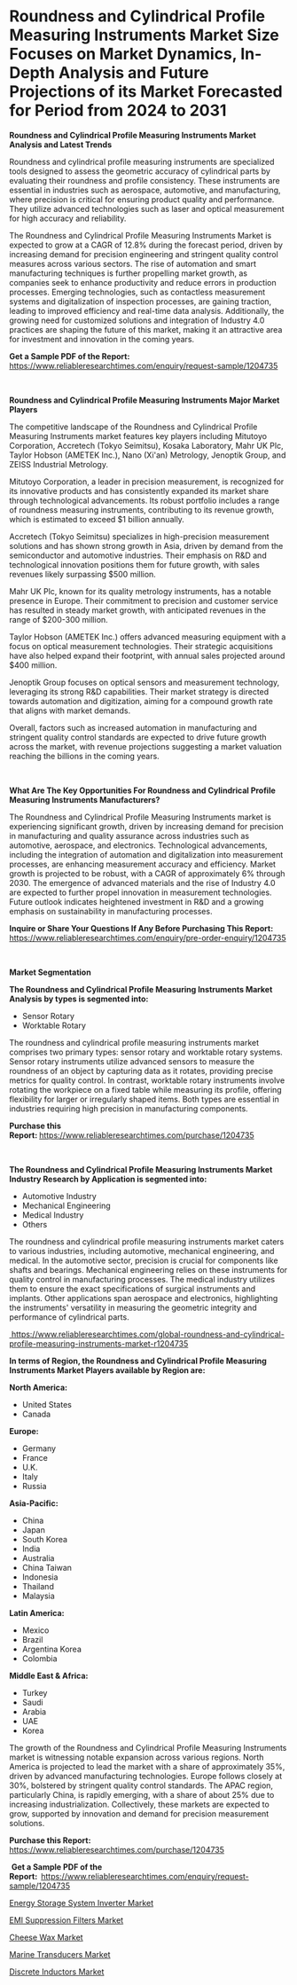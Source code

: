 <p><h1>Roundness and Cylindrical Profile Measuring Instruments Market Size Focuses on Market Dynamics, In-Depth Analysis and Future Projections of its Market Forecasted for Period from 2024 to 2031</h1></p><p><strong>Roundness and Cylindrical Profile Measuring Instruments Market Analysis and Latest Trends</strong></p>
<p><p>Roundness and cylindrical profile measuring instruments are specialized tools designed to assess the geometric accuracy of cylindrical parts by evaluating their roundness and profile consistency. These instruments are essential in industries such as aerospace, automotive, and manufacturing, where precision is critical for ensuring product quality and performance. They utilize advanced technologies such as laser and optical measurement for high accuracy and reliability.</p><p>The Roundness and Cylindrical Profile Measuring Instruments Market is expected to grow at a CAGR of 12.8% during the forecast period, driven by increasing demand for precision engineering and stringent quality control measures across various sectors. The rise of automation and smart manufacturing techniques is further propelling market growth, as companies seek to enhance productivity and reduce errors in production processes. Emerging technologies, such as contactless measurement systems and digitalization of inspection processes, are gaining traction, leading to improved efficiency and real-time data analysis. Additionally, the growing need for customized solutions and integration of Industry 4.0 practices are shaping the future of this market, making it an attractive area for investment and innovation in the coming years.</p></p>
<p><strong>Get a Sample PDF of the Report:&nbsp;</strong> <a href="https://www.reliableresearchtimes.com/enquiry/request-sample/1204735?utm_campaign=1593&utm_medium=2&utm_source=Github&utm_content=ia&utm_term=19102024&utm_id=roundness-and-cylindrical-profile-measuring-instruments">https://www.reliableresearchtimes.com/enquiry/request-sample/1204735</a></p>
<p>&nbsp;</p>
<p><strong>Roundness and Cylindrical Profile Measuring Instruments Major Market Players</strong></p>
<p><p>The competitive landscape of the Roundness and Cylindrical Profile Measuring Instruments market features key players including Mitutoyo Corporation, Accretech (Tokyo Seimitsu), Kosaka Laboratory, Mahr UK Plc, Taylor Hobson (AMETEK Inc.), Nano (Xi'an) Metrology, Jenoptik Group, and ZEISS Industrial Metrology. </p><p>Mitutoyo Corporation, a leader in precision measurement, is recognized for its innovative products and has consistently expanded its market share through technological advancements. Its robust portfolio includes a range of roundness measuring instruments, contributing to its revenue growth, which is estimated to exceed $1 billion annually.</p><p>Accretech (Tokyo Seimitsu) specializes in high-precision measurement solutions and has shown strong growth in Asia, driven by demand from the semiconductor and automotive industries. Their emphasis on R&D and technological innovation positions them for future growth, with sales revenues likely surpassing $500 million.</p><p>Mahr UK Plc, known for its quality metrology instruments, has a notable presence in Europe. Their commitment to precision and customer service has resulted in steady market growth, with anticipated revenues in the range of $200-300 million.</p><p>Taylor Hobson (AMETEK Inc.) offers advanced measuring equipment with a focus on optical measurement technologies. Their strategic acquisitions have also helped expand their footprint, with annual sales projected around $400 million.</p><p>Jenoptik Group focuses on optical sensors and measurement technology, leveraging its strong R&D capabilities. Their market strategy is directed towards automation and digitization, aiming for a compound growth rate that aligns with market demands.</p><p>Overall, factors such as increased automation in manufacturing and stringent quality control standards are expected to drive future growth across the market, with revenue projections suggesting a market valuation reaching the billions in the coming years.</p></p>
<p>&nbsp;</p>
<p><strong>What Are The Key Opportunities For Roundness and Cylindrical Profile Measuring Instruments Manufacturers?</strong></p>
<p><p>The Roundness and Cylindrical Profile Measuring Instruments market is experiencing significant growth, driven by increasing demand for precision in manufacturing and quality assurance across industries such as automotive, aerospace, and electronics. Technological advancements, including the integration of automation and digitalization into measurement processes, are enhancing measurement accuracy and efficiency. Market growth is projected to be robust, with a CAGR of approximately 6% through 2030. The emergence of advanced materials and the rise of Industry 4.0 are expected to further propel innovation in measurement technologies. Future outlook indicates heightened investment in R&D and a growing emphasis on sustainability in manufacturing processes.</p></p>
<p><strong>Inquire or Share Your Questions If Any Before Purchasing This Report:</strong> <a href="https://www.reliableresearchtimes.com/enquiry/pre-order-enquiry/1204735?utm_campaign=1593&utm_medium=2&utm_source=Github&utm_content=ia&utm_term=19102024&utm_id=roundness-and-cylindrical-profile-measuring-instruments">https://www.reliableresearchtimes.com/enquiry/pre-order-enquiry/1204735</a></p>
<p>&nbsp;</p>
<p><strong>Market Segmentation</strong></p>
<p><strong>The Roundness and Cylindrical Profile Measuring Instruments Market Analysis by types is segmented into:</strong></p>
<p><ul><li>Sensor Rotary</li><li>Worktable Rotary</li></ul></p>
<p><p>The roundness and cylindrical profile measuring instruments market comprises two primary types: sensor rotary and worktable rotary systems. Sensor rotary instruments utilize advanced sensors to measure the roundness of an object by capturing data as it rotates, providing precise metrics for quality control. In contrast, worktable rotary instruments involve rotating the workpiece on a fixed table while measuring its profile, offering flexibility for larger or irregularly shaped items. Both types are essential in industries requiring high precision in manufacturing components.</p></p>
<p><strong>Purchase this Report:&nbsp;</strong><a href="https://www.reliableresearchtimes.com/purchase/1204735?utm_campaign=1593&utm_medium=2&utm_source=Github&utm_content=ia&utm_term=19102024&utm_id=roundness-and-cylindrical-profile-measuring-instruments">https://www.reliableresearchtimes.com/purchase/1204735</a></p>
<p>&nbsp;</p>
<p><strong>The Roundness and Cylindrical Profile Measuring Instruments Market Industry Research by Application is segmented into:</strong></p>
<p><ul><li>Automotive Industry</li><li>Mechanical Engineering</li><li>Medical Industry</li><li>Others</li></ul></p>
<p><p>The roundness and cylindrical profile measuring instruments market caters to various industries, including automotive, mechanical engineering, and medical. In the automotive sector, precision is crucial for components like shafts and bearings. Mechanical engineering relies on these instruments for quality control in manufacturing processes. The medical industry utilizes them to ensure the exact specifications of surgical instruments and implants. Other applications span aerospace and electronics, highlighting the instruments' versatility in measuring the geometric integrity and performance of cylindrical parts.</p></p>
<p><a href="https://www.reliableresearchtimes.com/global-roundness-and-cylindrical-profile-measuring-instruments-market-r1204735?utm_campaign=1593&utm_medium=2&utm_source=Github&utm_content=ia&utm_term=19102024&utm_id=roundness-and-cylindrical-profile-measuring-instruments">&nbsp;https://www.reliableresearchtimes.com/global-roundness-and-cylindrical-profile-measuring-instruments-market-r1204735</a></p>
<p><strong>In terms of Region, the Roundness and Cylindrical Profile Measuring Instruments Market Players available by Region are:</strong></p>
<p>
    <p> <strong> North America: </strong>
        <ul>
            <li>United States</li>
            <li>Canada</li>
        </ul>
        </p> 
    <p> <strong> Europe: </strong>
        <ul>
            <li>Germany</li>
            <li>France</li>
            <li>U.K.</li>
            <li>Italy</li>
            <li>Russia</li>
        </ul>
        </p> 
    <p> <strong> Asia-Pacific: </strong>
        <ul>
            <li>China</li>
            <li>Japan</li>
            <li>South Korea</li>
            <li>India</li>
            <li>Australia</li>
            <li>China Taiwan</li>
            <li>Indonesia</li>
            <li>Thailand</li>
            <li>Malaysia</li>
        </ul>
        </p> 
    <p> <strong> Latin America: </strong>
        <ul>
            <li>Mexico</li>
            <li>Brazil</li>
            <li>Argentina Korea</li>
            <li>Colombia</li>
        </ul>
        </p> 
    <p> <strong> Middle East & Africa: </strong>
        <ul>
            <li>Turkey</li>
            <li>Saudi</li>
            <li>Arabia</li>
            <li>UAE</li>
            <li>Korea</li>
        </ul>
    </p>
    </p>
<p><p>The growth of the Roundness and Cylindrical Profile Measuring Instruments market is witnessing notable expansion across various regions. North America is projected to lead the market with a share of approximately 35%, driven by advanced manufacturing technologies. Europe follows closely at 30%, bolstered by stringent quality control standards. The APAC region, particularly China, is rapidly emerging, with a share of about 25% due to increasing industrialization. Collectively, these markets are expected to grow, supported by innovation and demand for precision measurement solutions.</p></p>
<p><strong>Purchase this Report: </strong><a href="https://www.reliableresearchtimes.com/purchase/1204735?utm_campaign=1593&utm_medium=2&utm_source=Github&utm_content=ia&utm_term=19102024&utm_id=roundness-and-cylindrical-profile-measuring-instruments">https://www.reliableresearchtimes.com/purchase/1204735</a></p>
<p>&nbsp;<strong>Get a Sample PDF of the Report:&nbsp;&nbsp;</strong><a href="https://www.reliableresearchtimes.com/enquiry/request-sample/1204735?utm_campaign=1593&utm_medium=2&utm_source=Github&utm_content=ia&utm_term=19102024&utm_id=roundness-and-cylindrical-profile-measuring-instruments">https://www.reliableresearchtimes.com/enquiry/request-sample/1204735</a></p>
<p><strong></strong></p>
<p><p><a href="https://github.com/AshikRahman665/Market-Research-Report-List-1/blob/main/energy-storage-system-inverter-market.md?utm_campaign=1593&utm_medium=2&utm_source=Github&utm_content=ia&utm_term=19102024&utm_id=roundness-and-cylindrical-profile-measuring-instruments">Energy Storage System Inverter Market</a></p><p><a href="https://www.linkedin.com/pulse/surfing-emi-suppression-filters-wave-riding-market-currents-2031-koxpc?utm_campaign=1593&utm_medium=2&utm_source=Github&utm_content=ia&utm_term=19102024&utm_id=roundness-and-cylindrical-profile-measuring-instruments">EMI Suppression Filters Market</a></p><p><a href="https://www.linkedin.com/pulse/unveiling-market-trends-global-cheese-wax-growth-regional-insights-fovic?utm_campaign=1593&utm_medium=2&utm_source=Github&utm_content=ia&utm_term=19102024&utm_id=roundness-and-cylindrical-profile-measuring-instruments">Cheese Wax Market</a></p><p><a href="https://www.linkedin.com/pulse/emerging-technologies-reshaping-marine-transducers-market-impact-6l6sc?utm_campaign=1593&utm_medium=2&utm_source=Github&utm_content=ia&utm_term=19102024&utm_id=roundness-and-cylindrical-profile-measuring-instruments">Marine Transducers Market</a></p><p><a href="https://www.linkedin.com/pulse/sustainability-trends-discrete-inductors-industry-market-implications-p4xxc?utm_campaign=1593&utm_medium=2&utm_source=Github&utm_content=ia&utm_term=19102024&utm_id=roundness-and-cylindrical-profile-measuring-instruments">Discrete Inductors Market</a></p></p>